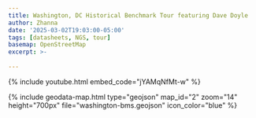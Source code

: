 ```yaml
---
title: Washington, DC Historical Benchmark Tour featuring Dave Doyle
author: Zhanna
date: '2025-03-02T19:03:00-05:00'
tags: [datasheets, NGS, tour]
basemap: OpenStreetMap
excerpt: >-
  
---
```


{% include youtube.html embed_code="jYAMqNfMt-w" %}

{% include geodata-map.html type="geojson" map_id="2" zoom="14" height="700px" file="washington-bms.geojson" icon_color="blue"  %}